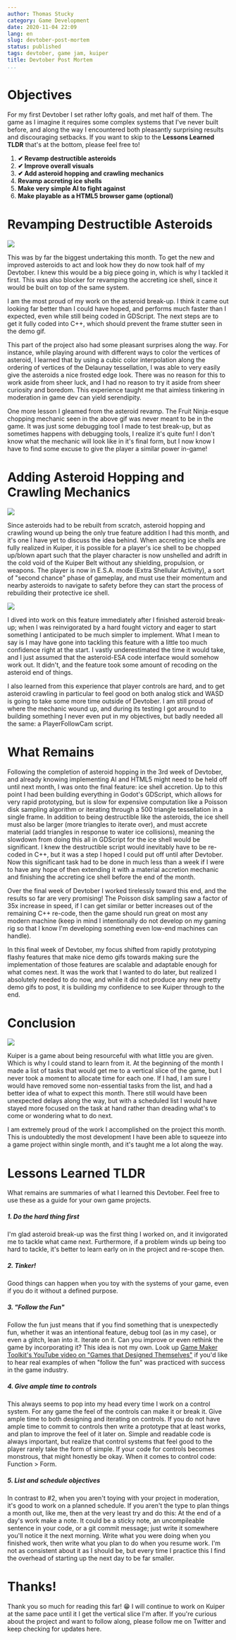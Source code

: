 ```yaml
---
author: Thomas Stucky
category: Game Development
date: 2020-11-04 22:09
lang: en
slug: devtober-post-mortem
status: published
tags: devtober, game jam, kuiper
title: Devtober Post Mortem
...
```


# Objectives

For my first Devtober I set rather lofty goals, and met half of them. The game as I imagine it requires some complex systems that I've never built before, and along the way I encountered both pleasantly surprising results and discouraging setbacks. If you want to skip to the **Lessons Learned TLDR** that's at the bottom, please feel free to!

1.  **✔ Revamp destructible asteroids**
2.  **✔ Improve overall visuals**
3.  **✔ Add asteroid hopping and crawling mechanics**
4.  **Revamp accreting ice shells**
5.  **Make very simple AI to fight against**
6.  **Make playable as a HTML5 browser game (optional)**

# Revamping Destructible Asteroids

![](https://img.itch.zone/aW1nLzQ1NDU4ODIuZ2lm/original/pwhHD4.gif)

This was by far the biggest undertaking this month. To get the new and improved asteroids to act and look how they do now took half of my Devtober. I knew this would be a big piece going in, which is why I tackled it first. This was also blocker for revamping the accreting ice shell, since it would be built on top of the same system.

I am the most proud of my work on the asteroid break-up. I think it came out looking far better than I could have hoped, and performs much faster than I expected, even while still being coded in GDScript. The next steps are to get it fully coded into C++, which should prevent the frame stutter seen in the demo gif.

This part of the project also had some pleasant surprises along the way. For instance, while playing around with different ways to color the vertices of asteroid, I learned that by using a cubic color interpolation along the ordering of vertices of the Delaunay tessellation, I was able to very easily give the asteroids a nice frosted edge look. There was no reason for this to work aside from sheer luck, and I had no reason to try it aside from sheer curiosity and boredom. This experience taught me that aimless tinkering in moderation in game dev can yield serendipity.

One more lesson I gleamed from the asteroid revamp. The Fruit Ninja-esque chopping mechanic seen in the above gif was never meant to be in the game. It was just some debugging tool I made to test break-up, but as sometimes happens with debugging tools, I realize it's quite fun! I don't know what the mechanic will look like in it's final form, but I now know I have to find some excuse to give the player a similar power in-game!

# Adding Asteroid Hopping and Crawling Mechanics

![](https://img.itch.zone/aW1nLzQ1NDYwMTMuZ2lm/original/sOWJSl.gif)

Since asteroids had to be rebuilt from scratch, asteroid hopping and crawling wound up being the only true feature addition I had this month, and it's one I have yet to discuss the idea behind. When accreting ice shells are fully realized in Kuiper, it is possible for a player's ice shell to be chopped up/blown apart such that the player character is now unshelled and adrift in the cold void of the Kuiper Belt without any shielding, propulsion, or weapons. The player is now in E.S.A. mode (Extra Shellular Activity), a sort of "second chance" phase of gameplay, and must use their momentum and nearby asteroids to navigate to safety before they can start the process of rebuilding their protective ice shell.

![](https://img.itch.zone/aW1nLzQ1NDY4MDkuZ2lm/original/IwtveP.gif)

I dived into work on this feature immediately after I finished asteroid break-up; when I was reinvigorated by a hard fought victory and eager to start something I anticipated to be much simpler to implement. What I mean to say is I may have gone into tackling this feature with a little too much confidence right at the start. I vastly underestimated the time it would take, and I just assumed that the asteroid-ESA code interface would somehow work out. It didn't, and the feature took some amount of recoding on the asteroid end of things.

I also learned from this experience that player controls are hard, and to get asteroid crawling in particular to feel good on both analog stick and WASD is going to take some more time outside of Devtober. I am still proud of where the mechanic wound up, and during its testing I got around to building something I never even put in my objectives, but badly needed all the same: a PlayerFollowCam script.

# What Remains

Following the completion of asteroid hopping in the 3rd week of Devtober, and already knowing implementing AI and HTML5 might need to be held off until next month, I was onto the final feature: ice shell accretion. Up to this point I had been building everything in Godot's GDScript, which allows for very rapid prototyping, but is slow for expensive computation like a Poisson disk sampling algorithm or iterating through a 500 triangle tessellation in a single frame. In addition to being destructible like the asteroids, the ice shell must also be larger (more triangles to iterate over), and must accrete material (add triangles in response to water ice collisions), meaning the slowdown from doing this all in GDScript for the ice shell would be significant. I knew the destructible script would inevitably have to be re-coded in C++, but it was a step I hoped I could put off until after Devtober. Now this significant task had to be done in much less than a week if I were to have any hope of then extending it with a material accretion mechanic and finishing the accreting ice shell before the end of the month.

Over the final week of Devtober I worked tirelessly toward this end, and the results so far are very promising! The Poisson disk sampling saw a factor of 35x increase in speed, if I can get similar or better increases out of the remaining C++ re-code, then the game should run great on most any modern machine (keep in mind I intentionally do not develop on my gaming rig so that I know I'm developing something even low-end machines can handle).

In this final week of Devtober, my focus shifted from rapidly prototyping flashy features that make nice demo gifs towards making sure the implementation of those features are scalable and adaptable enough for what comes next. It was the work that I wanted to do later, but realized I absolutely needed to do now, and while it did not produce any new pretty demo gifs to post, it is building my confidence to see Kuiper through to the end.

# Conclusion

![](https://img.itch.zone/aW1nLzQ1NDY4MjUuZ2lm/original/kPIqgA.gif)

Kuiper is a game about being resourceful with what little you are given. Which is why I could stand to learn from it. At the beginning of the month I made a list of tasks that would get me to a vertical slice of the game, but I never took a moment to allocate time for each one. If I had, I am sure I would have removed some non-essential tasks from the list, and had a better idea of what to expect this month. There still would have been unexpected delays along the way, but with a scheduled list I would have stayed more focused on the task at hand rather than dreading what's to come or wondering what to do next.

I am extremely proud of the work I accomplished on the project this month. This is undoubtedly the most development I have been able to squeeze into a game project within single month, and it's taught me a lot along the way.

# Lessons Learned TLDR

What remains are summaries of what I learned this Devtober. Feel free to use these as a guide for your own game projects.

##### 1. Do the hard thing first

I'm glad asteroid break-up was the first thing I worked on, and it invigorated me to tackle what came next. Furthermore, if a problem winds up being too hard to tackle, it's better to learn early on in the project and re-scope then.

##### 2. Tinker!

Good things can happen when you toy with the systems of your game, even if you do it without a defined purpose.

##### 3. "Follow the Fun"

Follow the fun just means that if you find something that is unexpectedly fun, whether it was an intentional feature, debug tool (as in my case), or even a glitch, lean into it. Iterate on it. Can you improve or even rethink the game by incorporating it? This idea is not my own. Look up [Game Maker Toolkit's YouTube video on "Games that Designed Themselves"](https://www.youtube.com/watch?v=kMDe7_YwVKI) if you'd like to hear real examples of when "follow the fun" was practiced with success in the game industry.

##### 4. Give ample time to controls

This always seems to pop into my head every time I work on a control system. For any game the feel of the controls can make it or break it. Give ample time to both designing and iterating on controls. If you do not have ample time to commit to controls then write a prototype that at least works, and plan to improve the feel of it later on. Simple and readable code is always important, but realize that control systems that feel good to the player rarely take the form of simple. If your code for controls becomes monstrous, that might honestly be okay. When it comes to control code: Function \> Form.

##### 5. List and *schedule* objectives

In contrast to \#2, when you aren't toying with your project in moderation, it's good to work on a planned schedule. If you aren't the type to plan things a month out, like me, then at the very least try and do this: At the end of a day's work make a note. It could be a sticky note, an uncompileable sentence in your code, or a git commit message; just write it somewhere you'll notice it the next morning. Write what you were doing when you finished work, then write what you plan to do when you resume work. I'm not as consistent about it as I should be, but every time I practice this I find the overhead of starting up the next day to be far smaller.


# Thanks!

Thank you so much for reading this far! 😁 I will continue to work on Kuiper at the same pace until it I get the vertical slice I'm after. If you're curious about the project and want to follow along, please follow me on Twitter and keep checking for updates here.


